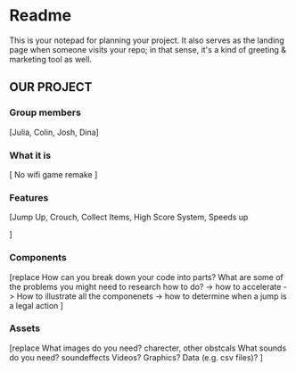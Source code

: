 # Readme

This is your notepad for planning your project. It also serves as the landing page when someone visits your repo; in that sense, it's a kind of greeting & marketing tool as well.

## OUR PROJECT

### Group members

[Julia, Colin, Josh, Dina]

### What it is

[
    No wifi game remake
]

### Features

[Jump Up, Crouch, Collect Items, High Score System, Speeds up

]

### Components

[replace
    How can you break down your code into parts?
    What are some of the problems you might need to research how to do?
    -> how to accelerate
    -> How to illustrate all the componenets
    -> how to determine when a jump is a legal action
]

### Assets

[replace
    What images do you need? charecter, other obstcals
    What sounds do you need? soundeffects
    Videos? Graphics? Data (e.g. csv files)? 
]
